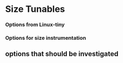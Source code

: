 # Size Tunables
### Options from Linux-tiny
### Options for size instrumentation
## options that should be investigated
